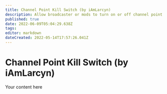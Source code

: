 ```yaml
---
title: Channel Point Kill Switch (by iAmLarcyn)
description: Allow broadcaster or mods to turn on or off channel point rewards.
published: true
date: 2022-06-09T05:04:29.638Z
tags: 
editor: markdown
dateCreated: 2022-05-14T17:57:26.041Z
---
```


# Channel Point Kill Switch (by iAmLarcyn)
Your content here